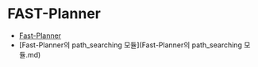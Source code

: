# FAST-Planner

- [Fast-Planner](Fast-Planner.md)
- [Fast-Planner의 path_searching 모듈](Fast-Planner의 path_searching 모듈.md)
